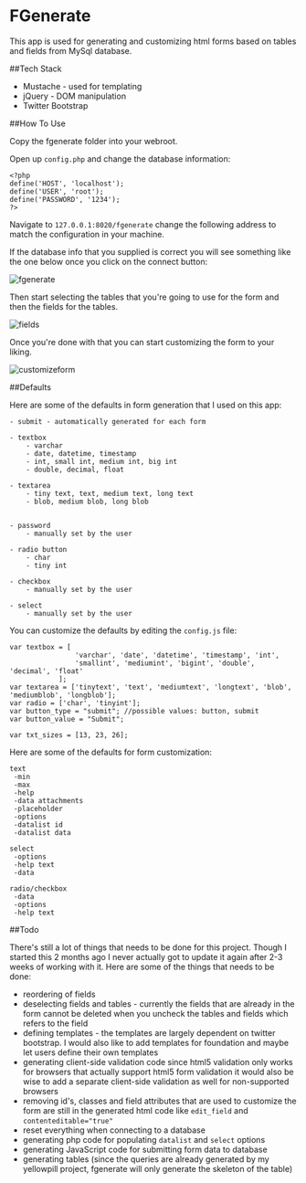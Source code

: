 FGenerate
==========

This app is used for generating and customizing html forms based on tables and fields from MySql database.


##Tech Stack

- Mustache - used for templating
- jQuery - DOM manipulation
- Twitter Bootstrap


##How To Use

Copy the fgenerate folder into your webroot.

Open up ```config.php``` and change the database information:

```
<?php
define('HOST', 'localhost');
define('USER', 'root');
define('PASSWORD', '1234');
?>
```

Navigate to ```127.0.0.1:8020/fgenerate``` change the following address to match the configuration in your machine.

If the database info that you supplied is correct you will see something like the one below once you click on the connect button:

![fgenerate](fgenerate/blob/master/assets/fgenerate.PNG)


Then start selecting the tables that you're going to use for the form and then the fields for the tables.

![fields](fgenerate/blob/master/assets/fields.PNG)

Once you're done with that you can start customizing the form to your liking.

![customizeform](fgenerate/blob/master/assets/customize.PNG)


##Defaults

Here are some of the defaults in form generation that I used on this app:

```
- submit - automatically generated for each form

- textbox
	- varchar
	- date, datetime, timestamp
	- int, small int, medium int, big int
	- double, decimal, float

- textarea
	- tiny text, text, medium text, long text
	- blob, medium blob, long blob
	

- password
 	- manually set by the user

- radio button
	- char
	- tiny int

- checkbox
 	- manually set by the user

- select
	- manually set by the user
```

You can customize the defaults by editing the ```config.js``` file:

```
var textbox = [
				'varchar', 'date', 'datetime', 'timestamp', 'int', 
				'smallint', 'mediumint', 'bigint', 'double', 'decimal', 'float'
			];
var textarea = ['tinytext', 'text', 'mediumtext', 'longtext', 'blob', 'mediumblob', 'longblob'];
var radio = ['char', 'tinyint'];
var button_type = "submit"; //possible values: button, submit
var button_value = "Submit"; 

var txt_sizes = [13, 23, 26];
```

Here are some of the defaults for form customization:

```
text
 -min
 -max
 -help
 -data attachments
 -placeholder
 -options
 -datalist id
 -datalist data

select
 -options
 -help text
 -data

radio/checkbox
 -data
 -options
 -help text
```


##Todo

There's still a lot of things that needs to be done for this project. Though I started this 2 months ago I never actually got to update it again after 2-3 weeks of working with it. Here are some of the things that needs to be done:

- reordering of fields 
- deselecting fields and tables - currently the fields that are already in the form cannot be deleted when you uncheck the tables and fields which refers to the field
- defining templates - the templates are largely dependent on twitter bootstrap. I would also like to add templates for foundation and maybe let users define their own templates
- generating client-side validation code since html5 validation only works for browsers that actually support html5 form validation it would also be wise to add a separate client-side validation as well for non-supported browsers
- removing id's, classes and field attributes that are used to customize the form are still in the generated html code like ```edit_field``` and ```contenteditable="true"```
- reset everything when connecting to a database
- generating php code for populating ```datalist``` and ```select``` options
- generating JavaScript code for submitting form data to database
- generating tables (since the queries are already generated by my yellowpill project, fgenerate will only generate the skeleton of the table)






